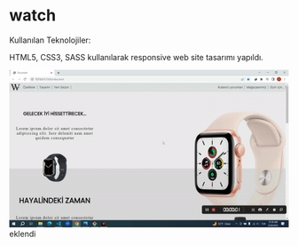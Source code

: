 # watch

Kullanılan Teknolojiler:

HTML5, CSS3, SASS kullanılarak responsive web site tasarımı yapıldı.

![](Ekran.gif) eklendi
